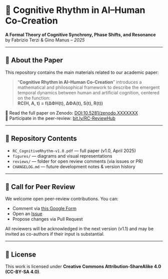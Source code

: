# 🧠 Cognitive Rhythm in AI–Human Co-Creation

**A Formal Theory of Cognitive Synchrony, Phase Shifts, and Resonance**  
by Fabrizio Terzi & Gino Manus – *2025*

---

## 📄 About the Paper

This repository contains the main materials related to our academic paper:

> “**Cognitive Rhythm in AI–Human Co-Creation**” introduces a mathematical and philosophical framework to describe the emergent temporal dynamics between human and artificial cognition, centered on the function:  
> **RC(H, A, t) = f(ΔΦH(t), ΔΦA(t), S(t), R(t))**

🔗 Read the full paper on Zenodo: [DOI:10.5281/zenodo.XXXXXXX](https://doi.org/10.5281/zenodo.XXXXXXX)  
📝 Participate in the peer-review: [bit.ly/RC-ReviewHub](https://bit.ly/RC-ReviewHub)

---

## 📂 Repository Contents

- `RC_CognitiveRhythm-v1.0.pdf` — full paper (v1.0, April 2025)
- `figures/` — diagrams and visual representations
- `reviews/` — folder for open review comments (via issues or PR)
- `CHANGELOG.md` — future development notes & version history

---

## 📣 Call for Peer Review

We welcome open peer-review contributions. You can:
- Comment via [this Google Form](https://bit.ly/RC-ReviewHub)
- Open an [Issue](https://github.com/yourname/cognitive-rhythm/issues)
- Propose changes via Pull Request

All reviewers will be acknowledged in the next version (v1.1) and may be invited as co-authors if their input is substantial.

---

## 📜 License

This work is licensed under **Creative Commons Attribution-ShareAlike 4.0 (CC-BY-SA 4.0)**.


